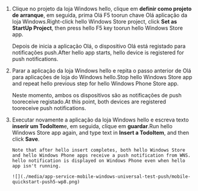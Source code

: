 
1. <span data-ttu-id="45f9d-101">Clique no projeto da loja Windows hello, clique em **definir como projeto de arranque**, em seguida, prima Olá F5 toorun chave Olá aplicação da loja Windows.</span><span class="sxs-lookup"><span data-stu-id="45f9d-101">Right-click hello Windows Store project, click **Set as StartUp Project**, then press hello F5 key toorun hello Windows Store app.</span></span>
   
    <span data-ttu-id="45f9d-102">Depois de inicia a aplicação Olá, o dispositivo Olá está registado para notificações push.</span><span class="sxs-lookup"><span data-stu-id="45f9d-102">After hello app starts, hello device is registered for push notifications.</span></span>
2. <span data-ttu-id="45f9d-103">Parar a aplicação da loja Windows hello e repita o passo anterior de Olá para aplicações de loja do Windows hello.</span><span class="sxs-lookup"><span data-stu-id="45f9d-103">Stop hello Windows Store app and repeat hello previous step for hello Windows Phone Store app.</span></span>
   
    <span data-ttu-id="45f9d-104">Neste momento, ambos os dispositivos são as notificações de push tooreceive registado.</span><span class="sxs-lookup"><span data-stu-id="45f9d-104">At this point, both devices are registered tooreceive push notifications.</span></span>
3. <span data-ttu-id="45f9d-105">Executar novamente a aplicação da loja Windows hello e escreva texto **inserir um TodoItem**e, em seguida, clique em **guardar**.</span><span class="sxs-lookup"><span data-stu-id="45f9d-105">Run hello Windows Store app again, and type text in **Insert a TodoItem**, and then click **Save**.</span></span>
   
       Note that after hello insert completes, both hello Windows Store and hello Windows Phone apps receive a push notification from WNS. hello notification is displayed on Windows Phone even when hello app isn't running.
   
       ![](./media/app-service-mobile-windows-universal-test-push/mobile-quickstart-push5-wp8.png)

